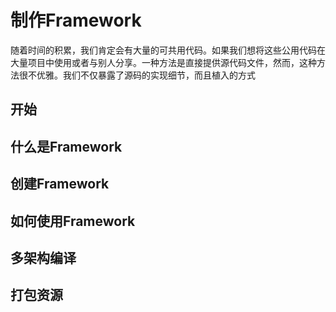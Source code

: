 # 制作Framework

随着时间的积累，我们肯定会有大量的可共用代码。如果我们想将这些公用代码在大量项目中使用或者与别人分享。一种方法是直接提供源代码文件，然而，这种方法很不优雅。我们不仅暴露了源码的实现细节，而且植入的方式
## 开始


## 什么是Framework


## 创建Framework

## 如何使用Framework

## 多架构编译

## 打包资源